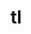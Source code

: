 # tl
<head>
  <title>the laconic
    </head>
  <body>
  <h1>The Laconic - Best Hair,Beauty and Skin Care Products in India</h1>
    <p>for the laconic visit: <a href="https://thelaconic.co">The Laconic - Best Hair,Beauty and Skin Care Products in India</a>
  </body>

